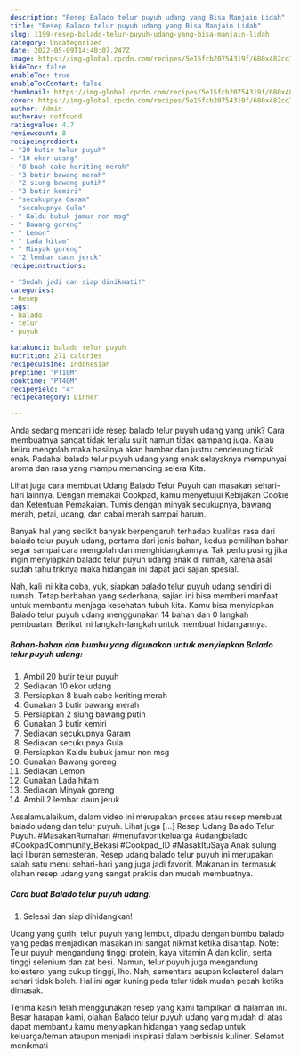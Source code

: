 ```yaml
---
description: "Resep Balado telur puyuh udang yang Bisa Manjain Lidah"
title: "Resep Balado telur puyuh udang yang Bisa Manjain Lidah"
slug: 1199-resep-balado-telur-puyuh-udang-yang-bisa-manjain-lidah
category: Uncategorized
date: 2022-05-09T14:40:07.247Z
image: https://img-global.cpcdn.com/recipes/5e15fcb20754319f/680x482cq70/balado-telur-puyuh-udang-foto-resep-utama.jpg
hideToc: false
enableToc: true
enableTocContent: false
thumbnail: https://img-global.cpcdn.com/recipes/5e15fcb20754319f/680x482cq70/balado-telur-puyuh-udang-foto-resep-utama.jpg
cover: https://img-global.cpcdn.com/recipes/5e15fcb20754319f/680x482cq70/balado-telur-puyuh-udang-foto-resep-utama.jpg
author: Admin
authorAv: notfound
ratingvalue: 4.7
reviewcount: 8
recipeingredient:
- "20 butir telur puyuh"
- "10 ekor udang"
- "8 buah cabe keriting merah"
- "3 butir bawang merah"
- "2 siung bawang putih"
- "3 butir kemiri"
- "secukupnya Garam"
- "secukupnya Gula"
- " Kaldu bubuk jamur non msg"
- " Bawang goreng"
- " Lemon"
- " Lada hitam"
- " Minyak goreng"
- "2 lembar daun jeruk"
recipeinstructions:

- "Sudah jadi dan siap dinikmati!"
categories:
- Resep
tags:
- balado
- telur
- puyuh

katakunci: balado telur puyuh 
nutrition: 271 calories
recipecuisine: Indonesian
preptime: "PT10M"
cooktime: "PT40M"
recipeyield: "4"
recipecategory: Dinner

---
```





Anda sedang mencari ide resep balado telur puyuh udang yang unik? Cara membuatnya sangat tidak terlalu sulit namun tidak gampang juga. Kalau keliru mengolah maka hasilnya akan hambar dan justru cenderung tidak enak. Padahal balado telur puyuh udang yang enak selayaknya mempunyai aroma dan rasa yang mampu memancing selera Kita.





Lihat juga cara membuat Udang Balado Telur Puyuh dan masakan sehari-hari lainnya. Dengan memakai Cookpad, kamu menyetujui Kebijakan Cookie dan Ketentuan Pemakaian. Tumis dengan minyak secukupnya, bawang merah, petai, udang, dan cabai merah sampai harum.

Banyak hal yang sedikit banyak berpengaruh terhadap kualitas rasa dari balado telur puyuh udang, pertama dari jenis bahan, kedua pemilihan bahan segar sampai cara mengolah dan menghidangkannya. Tak perlu pusing jika ingin menyiapkan balado telur puyuh udang enak di rumah, karena asal sudah tahu triknya maka hidangan ini dapat jadi sajian spesial.






Nah, kali ini kita coba, yuk, siapkan balado telur puyuh udang sendiri di rumah. Tetap berbahan yang sederhana, sajian ini bisa memberi manfaat untuk membantu menjaga kesehatan tubuh kita. Kamu bisa menyiapkan Balado telur puyuh udang menggunakan 14 bahan dan 0 langkah pembuatan. Berikut ini langkah-langkah untuk membuat hidangannya.

<!--inarticleads1-->

##### Bahan-bahan dan bumbu yang digunakan untuk menyiapkan Balado telur puyuh udang:

1. Ambil 20 butir telur puyuh
1. Sediakan 10 ekor udang
1. Persiapkan 8 buah cabe keriting merah
1. Gunakan 3 butir bawang merah
1. Persiapkan 2 siung bawang putih
1. Gunakan 3 butir kemiri
1. Sediakan secukupnya Garam
1. Sediakan secukupnya Gula
1. Persiapkan  Kaldu bubuk jamur non msg
1. Gunakan  Bawang goreng
1. Sediakan  Lemon
1. Gunakan  Lada hitam
1. Sediakan  Minyak goreng
1. Ambil 2 lembar daun jeruk


Assalamualaikum, dalam video ini merupakan proses atau resep membuat balado udang dan telur puyuh. Lihat juga […] Resep Udang Balado Telur Puyuh. #MasakanRumahan #menufavoritkeluarga #udangbalado #CookpadCommunity_Bekasi #Cookpad_ID #MasakItuSaya Anak sulung lagi liburan semesteran. Resep udang balado telur puyuh ini merupakan salah satu menu sehari-hari yang juga jadi favorit. Makanan ini termasuk olahan resep udang yang sangat praktis dan mudah membuatnya. 

<!--inarticleads2-->

##### Cara buat Balado telur puyuh udang:


1. Selesai dan siap dihidangkan!

Udang yang gurih, telur puyuh yang lembut, dipadu dengan bumbu balado yang pedas menjadikan masakan ini sangat nikmat ketika disantap. Note: Telur puyuh mengandung tinggi protein, kaya vitamin A dan kolin, serta tinggi selenium dan zat besi. Namun, telur puyuh juga mengandung kolesterol yang cukup tinggi, lho. Nah, sementara asupan kolesterol dalam sehari tidak boleh. Hal ini agar kuning pada telur tidak mudah pecah ketika dimasak. 

Terima kasih telah menggunakan resep yang kami tampilkan di halaman ini. Besar harapan kami, olahan Balado telur puyuh udang yang mudah di atas dapat membantu kamu menyiapkan hidangan yang sedap untuk keluarga/teman ataupun menjadi inspirasi dalam berbisnis kuliner. Selamat menikmati
